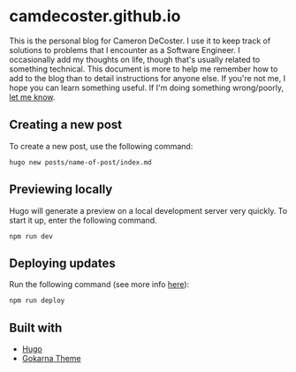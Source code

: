 # camdecoster.github.io

This is the personal blog for Cameron DeCoster. I use it to keep track of solutions to problems that I encounter as a Software Engineer. I occasionally add my thoughts on life, though that's usually related to something technical. This document is more to help me remember how to add to the blog than to detail instructions for anyone else. If you're not me, I hope you can learn something useful. If I'm doing something wrong/poorly, [let me know](mailto:cameron.decoster@gmail.com).

## Creating a new post

To create a new post, use the following command:

```
hugo new posts/name-of-post/index.md
```

## Previewing locally

Hugo will generate a preview on a local development server very quickly. To start it up, enter the following command.

```
npm run dev
```

## Deploying updates

Run the following command (see more info [here](https://camdecoster.github.io/posts/how-to-deploy-a-hugo-blog-to-github-pages/)):

```
npm run deploy
```

## Built with

- [Hugo](https://gohugo.io/)
- [Gokarna Theme](https://github.com/526avijitgupta/gokarna)

